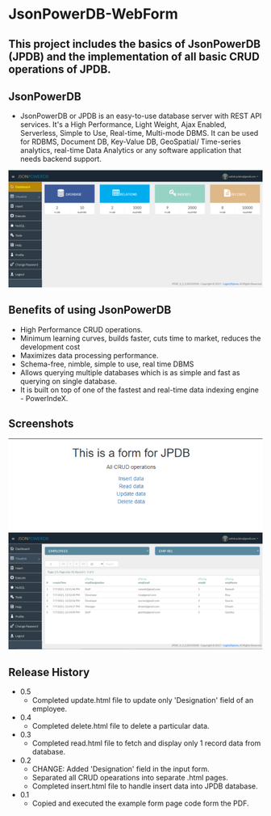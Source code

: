 # JsonPowerDB-WebForm

## This project includes the basics of JsonPowerDB (JPDB) and the implementation of all basic CRUD operations of JPDB.

## JsonPowerDB
 - JsonPowerDB or JPDB is an easy-to-use database server with REST API services. It's a High Performance, Light Weight, Ajax Enabled, Serverless, Simple to Use, Real-time, Multi-mode DBMS. It can be used for RDBMS, Document DB, Key-Value DB, GeoSpatial/ Time-series analytics, real-time Data Analytics or any software application that needs backend support. 
 
![Dashboard](https://github.com/ashishlakra01/JsonPowerDB-WebForm/blob/master/dashboard.png)

## Benefits of using JsonPowerDB
- High Performance CRUD operations.
- Minimum learning curves, builds faster, cuts time to market, reduces the development cost
- Maximizes data processing performance.
- Schema-free, nimble, simple to use, real time DBMS
- Allows querying multiple databases which is as simple and fast as querying on single database.
- It is built on top of one of the fastest and real-time data indexing engine - PowerIndeX.

## Screenshots
![WebFrom](https://github.com/ashishlakra01/JsonPowerDB-WebForm/blob/master/website.png)
![Database](https://github.com/ashishlakra01/JsonPowerDB-WebForm/blob/master/database.png)

## Release History

* 0.5
    * Completed update.html file to update only 'Designation' field of an employee. 
* 0.4
    * Completed delete.html file to delete a particular data.
* 0.3
    * Completed read.html file to fetch and display only 1 record data from database.
* 0.2
    * CHANGE: Added 'Designation' field in the input form.
    * Separated all CRUD opearations into separate .html pages.
    * Completed insert.html file to handle insert data into JPDB database. 
* 0.1
    * Copied and executed the example form page code form the PDF.
